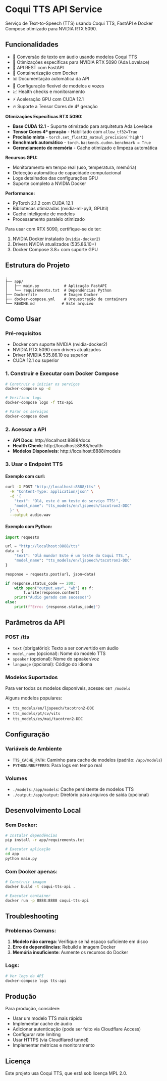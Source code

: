 # Coqui TTS API Service

Serviço de Text-to-Speech (TTS) usando Coqui TTS, FastAPI e Docker Compose otimizado para NVIDIA RTX 5090.

## Funcionalidades

- 🎤 Conversão de texto em áudio usando modelos Coqui TTS
- 🚀 Otimizações específicas para NVIDIA RTX 5090 (Ada Lovelace)
- 🚀 API REST com FastAPI
- 🐳 Containerização com Docker
- 📊 Documentação automática da API
- 🔧 Configuração flexível de modelos e vozes
- 📈 Health checks e monitoramento
- ⚡ Aceleração GPU com CUDA 12.1
- 🔥 Suporte a Tensor Cores de 4ª geração

**Otimizações Específicas RTX 5090:**
- **Base CUDA 12.1** - Suporte otimizado para arquitetura Ada Lovelace
- **Tensor Cores 4ª geração** - Habilitado com `allow_tf32=True`
- **Precisão mista** - `torch.set_float32_matmul_precision('high')`
- **Benchmark automático** - `torch.backends.cudnn.benchmark = True`
- **Gerenciamento de memória** - Cache otimizado e limpeza automática

**Recursos GPU:**
- Monitoramento em tempo real (uso, temperatura, memória)
- Detecção automática de capacidade computacional
- Logs detalhados das configurações GPU
- Suporte completo a NVIDIA Docker

**Performance:**
- PyTorch 2.1.2 com CUDA 12.1
- Bibliotecas otimizadas (nvidia-ml-py3, GPUtil)
- Cache inteligente de modelos
- Processamento paralelo otimizado

Para usar com RTX 5090, certifique-se de ter:
1. NVIDIA Docker instalado (`nvidia-docker2`)
2. Drivers NVIDIA atualizados (535.86.10+)
3. Docker Compose 3.8+ com suporte GPU

## Estrutura do Projeto

```
.
├── app/
│   ├── main.py           # Aplicação FastAPI
│   └── requirements.txt  # Dependências Python
├── Dockerfile            # Imagem Docker
├── docker-compose.yml    # Orquestração de containers
└── README.md            # Este arquivo
```

## Como Usar

### Pré-requisitos

- Docker com suporte NVIDIA (nvidia-docker2)
- NVIDIA RTX 5090 com drivers atualizados
- Driver NVIDIA 535.86.10 ou superior
- CUDA 12.1 ou superior

### 1. Construir e Executar com Docker Compose

```bash
# Construir e iniciar os serviços
docker-compose up -d

# Verificar logs
docker-compose logs -f tts-api

# Parar os serviços
docker-compose down
```

### 2. Acessar a API

- **API Docs**: http://localhost:8888/docs
- **Health Check**: http://localhost:8888/health
- **Modelos Disponíveis**: http://localhost:8888/models

### 3. Usar o Endpoint TTS

#### Exemplo com curl:

```bash
curl -X POST "http://localhost:8888/tts" \
  -H "Content-Type: application/json" \
  -d '{
    "text": "Olá, este é um teste do serviço TTS!",
    "model_name": "tts_models/en/ljspeech/tacotron2-DDC"
  }' \
  --output audio.wav
```

#### Exemplo com Python:

```python
import requests

url = "http://localhost:8888/tts"
data = {
    "text": "Olá mundo! Este é um teste do Coqui TTS.",
    "model_name": "tts_models/en/ljspeech/tacotron2-DDC"
}

response = requests.post(url, json=data)

if response.status_code == 200:
    with open("output.wav", "wb") as f:
        f.write(response.content)
    print("Áudio gerado com sucesso!")
else:
    print(f"Erro: {response.status_code}")
```

## Parâmetros da API

### POST /tts

- `text` (obrigatório): Texto a ser convertido em áudio
- `model_name` (opcional): Nome do modelo TTS
- `speaker` (opcional): Nome do speaker/voz
- `language` (opcional): Código do idioma

### Modelos Suportados

Para ver todos os modelos disponíveis, acesse: `GET /models`

Alguns modelos populares:
- `tts_models/en/ljspeech/tacotron2-DDC`
- `tts_models/pt/cv/vits`
- `tts_models/es/mai/tacotron2-DDC`

## Configuração

### Variáveis de Ambiente

- `TTS_CACHE_PATH`: Caminho para cache de modelos (padrão: `/app/models`)
- `PYTHONUNBUFFERED`: Para logs em tempo real

### Volumes

- `./models:/app/models`: Cache persistente de modelos TTS
- `./output:/app/output`: Diretório para arquivos de saída (opcional)

## Desenvolvimento Local

### Sem Docker:

```bash
# Instalar dependências
pip install -r app/requirements.txt

# Executar aplicação
cd app
python main.py
```

### Com Docker apenas:

```bash
# Construir imagem
docker build -t coqui-tts-api .

# Executar container
docker run -p 8888:8888 coqui-tts-api
```

## Troubleshooting

### Problemas Comuns:

1. **Modelo não carrega**: Verifique se há espaço suficiente em disco
2. **Erro de dependências**: Rebuild a imagem Docker
3. **Memória insuficiente**: Aumente os recursos do Docker

### Logs:

```bash
# Ver logs da API
docker-compose logs tts-api
```

## Produção

Para produção, considere:

- Usar um modelo TTS mais rápido
- Implementar cache de áudio
- Adicionar autenticação (pode ser feito via Cloudflare Access)
- Configurar rate limiting
- Usar HTTPS (via Cloudflared tunnel)
- Implementar métricas e monitoramento

## Licença

Este projeto usa Coqui TTS, que está sob licença MPL 2.0.